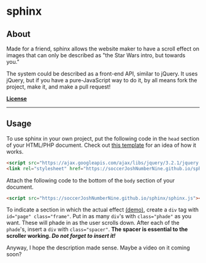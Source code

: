 # sphinx

## About

Made for a friend, sphinx allows the website maker to have a scroll effect on images that can only be described as "the Star Wars intro, but towards you."

The system could be described as a front-end API, similar to jQuery. It uses jQuery, but if you have a pure-JavaScript way to do it, by all means fork the project, make it, and make a pull request!

__[License](https://github.com/soccerJoshNumberNine/sphinx/License.md)__
___
## Usage

To use sphinx in your own project, put the following code in the `head` section of your HTML/PHP document. Check out [this template](https://github.com/soccerJoshNumberNine/sphinx/blob/master/template.md) for an idea of how it works.

```html
<script src="https://ajax.googleapis.com/ajax/libs/jquery/3.2.1/jquery.min.js"></script>
<link rel="stylesheet" href="https://soccerJoshNumberNine.github.io/sphinx/main.css"/>
```

Attach the following code to the bottom of the `body` section of your document.

```html
<script src="https://soccerJoshNumberNine.github.io/sphinx/sphinx.js"></script>
```

To indicate a section in which the actual effect [\(demo\)](https://soccerjoshnumbernine.github.io/sphinx/), create a `div` tag with `id="page" class="frame"`. Put in as many `div`'s with `class="phade"` as you want. These will phade in as the user scrolls down. After each of the `phade`'s, insert a `div` with `class="spacer"`. __The spacer is essential to the scroller working. *Do not forget to insert it!*__

Anyway, I hope the description made sense. Maybe a video on it coming soon?
